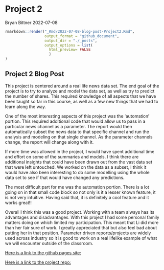 Project 2
================
Bryan Bittner
2022-07-08

``` r
rmarkdown::render("_Rmd/2022-07-08-blog-post-Project2.Rmd", 
                  output_format = "github_document",
                  output_dir = "./_posts",
                  output_options = list(
                    html_preview= FALSE
                    )
)
```

## Project 2 Blog Post

This project is centered around a real life news data set. The end goal
of the project is to try to analyze and model the data set, as well as
try to predict the number of shares. This required knowledge of all
aspects that we have been taught so far in this course, as well as a few
new things that we had to learn along the way.

One of the most interesting aspects of this project was the ‘automation’
portion. This required additional code that would allow us to pass in a
particular news channel as a parameter. The report would then
automatically subset the news data to that specific channel and run the
analysis and modeling on that single channel. As the parameter channels
change, the report will change along with it.

If more time was allowed in the project, I would have spent additional
time and effort on some of the summaries and models. I think there are
additional insights that could have been drawn out from the vast data
set that were left untouched. We worked on the data as a subset, I think
it would have also been interesting to do some modelling using the whole
data set to see if that would have changed any predictions.

The most difficult part for me was the automation portion. There is a
lot going on in that small code block so not only is it a lesser known
feature, it is not very intuitive. Having said that, it is definitely a
cool feature and it works great!!

Overall I think this was a good project. Working with a team always has
its advantages and disadvantages. With this project I had some personal
family matters doing on which limited my participation. This meant that
Li did more than her fair sure of work. I greatly appreciated that but
also feel bad about putting her in that position. Parameter driven
reports/projects are widely used across industry so it is good to work
on a real lifelike example of what we will encounter outside of the
classroom.

[Here is a link to the github pages
site:](https://bbittne.github.io/ST558-Project2/)

[Here is a link to the project
repo:](https://github.com/bbittne/ST558-Project2)
